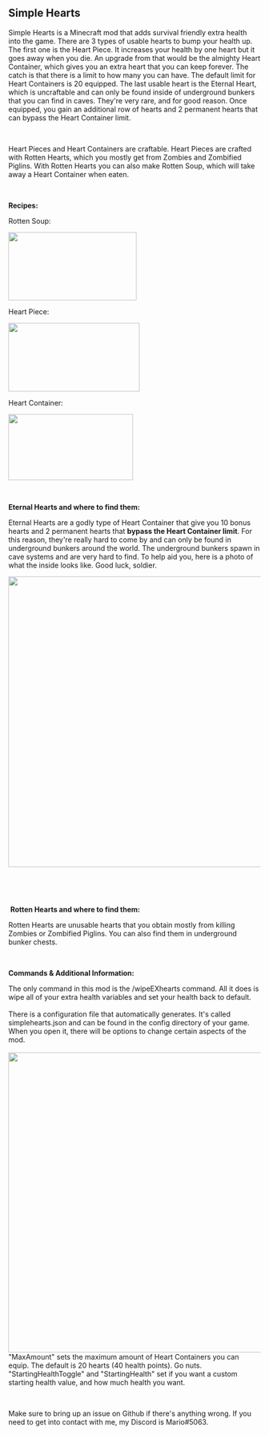 ## Simple Hearts
<p><span style="font-size: 14px;">Simple Hearts is a Minecraft mod that adds survival friendly extra health into the game. There are 3 types of usable hearts to bump your health up. The first one is the Heart Piece. It increases your health by one heart but it goes away when you die. An upgrade from that would be the almighty Heart Container, which gives you an extra heart that you can keep forever. The catch is that there is a limit to how many you can have. The default limit for Heart Containers is 20 equipped. The last usable heart is the Eternal Heart, which is uncraftable and can only be found inside of underground bunkers that you can find in caves. They're very rare, and for good reason. Once equipped, you gain an additional row of hearts and 2 permanent hearts that can bypass the Heart Container limit.&nbsp;</span></p>
<p>&nbsp;</p>
<p><span style="font-size: 14px;">Heart Pieces and Heart Containers are craftable. Heart Pieces are crafted with Rotten Hearts, which you mostly get from Zombies and Zombified Piglins. With Rotten Hearts you can also make Rotten Soup, which will take away a Heart Container when eaten.</span></p>
<p>&nbsp;</p>
<p><span style="font-size: 14px;"><strong>Recipes:</strong></span></p>
<div class="spoiler">
<p><span style="font-size: 14px;">Rotten Soup:</span></p>
<p><span style="font-size: 14px;"><img src="https://media.discordapp.net/attachments/739727161090637934/924577852828028948/Screenshot_2021-12-26_001335.png" alt="" width="256" height="136" /></span></p>
<p><span style="font-size: 14px;">Heart Piece:</span></p>
<p><span style="font-size: 14px;"><img src="https://cdn.discordapp.com/attachments/739727161090637934/924577852349894656/Screenshot_2021-12-26_001415.png" alt="" width="262" height="137" /></span></p>
<p><span style="font-size: 14px;">Heart Container:</span></p>
<p><span style="font-size: 14px;"><img src="https://cdn.discordapp.com/attachments/524776063390318612/954281304600485908/Screenshot_2022-03-18_003122.png" alt="" width="249" height="132" /></span></p>
</div>
<p>&nbsp;</p>
<p><span style="font-size: 14px;"><strong>Eternal Hearts and where to find them:</strong></span></p>
<div class="spoiler">
<p><span style="font-size: 14px;">Eternal Hearts are a godly type of Heart Container that give you 10 bonus hearts and 2 permanent hearts that&nbsp;<strong>bypass the Heart Container limit</strong>. For this reason, they're really hard to come by and can only be found in underground bunkers around the world. The underground bunkers spawn in cave systems and are very hard to find. To help aid you, here is a photo of what the inside looks like. Good luck, soldier. </span></p>
<p><span style="font-size: 14px;"><img src="https://media.discordapp.net/attachments/739727161090637934/924580806012313630/Screenshot_2021-12-25_223442.png" alt="" width="1113" height="580" /></span></p>
<p>&nbsp;</p>
</div>
<p>&nbsp;</p>
<p>&nbsp;<span style="font-size: 14px;"><strong>Rotten Hearts and where to find them:<br /></strong></span></p>
<div class="spoiler">
<p><span style="font-size: 14px;">Rotten Hearts are unusable hearts that you obtain mostly from killing Zombies or Zombified Piglins. You can also find them in underground bunker chests.</span></p>
</div>
<p>&nbsp;</p>
<p><span style="font-size: 14px;"><strong>Commands &amp; Additional Information:</strong></span></p>
<div class="spoiler">
<p><span style="font-size: 14px;">The only command in this mod is the /wipeEXhearts command. All it does is wipe all of your extra health variables and set your health back to default.<br /><br />There is a configuration file that automatically generates. It's called simplehearts.json and can be found in the config directory of your game. When you open it, there will be options to change certain aspects of the mod.<br /><br /></span><span style="font-size: 14px;"><img src="https://media.discordapp.net/attachments/739727161090637934/924584460832358400/unknown.png" alt="" width="737" height="599" /><br />"MaxAmount" sets the maximum amount of Heart Containers you can equip. The default is 20 hearts (40 health points). Go nuts.<br />"StartingHealthToggle" and "StartingHealth" set if you want a custom starting health value, and how much health you want.</span></p>
</div>
<p>&nbsp;</p>
<p><span style="font-size: 14px;">Make sure to bring up an issue on Github if there's anything wrong. If you need to get into contact with me, my Discord is Mario#5063.</span></p>
<p>&nbsp;</p>
